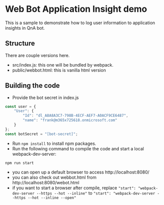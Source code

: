 # Web Bot Application Insight demo

This is a sample to demonstrate how to log user information to application insights in QnA bot. 

## Structure
There are couple versions here. 
* src/index.js: this one will be bundled by webpack. 
* public/webbot.html: this is vanilla html version

## Building the code
* Provide the bot secret in index.js
```javascript
const user = {
    "User": {
        "Id": "dl_A8A8A3C7-798B-4ECF-AEF7-A0ACF9CE6487",
        "name": "frank@m365x725618.onmicrosoft.com"
    }
};
const botSecret = "[bot-secret]";
```
* Run `npm install` to install npm packages. 
* Run the following command to compile the code and start a local webpack-dev-server: 
```command
npm run start
```
* you can open up a default browser to access  http://localhost:8080/
* you can also check out webbot.html from http://localhost:8080/webot.html
* if you want to start a browser after compile, replace `"start": "webpack-dev-server --https --hot --inline"` to `"start": "webpack-dev-server --https --hot --inline --open"`
